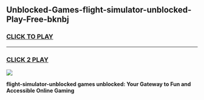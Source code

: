 
## Unblocked-Games-flight-simulator-unblocked-Play-Free-bknbj
<h3>
<a href="https://premium76.site?title=flight-simulator-unblocked&ref=10A">CLICK TO PLAY</a></h3>
<hr>

<h3>
<a href="https://premium76.site?title=flight-simulator-unblocked&ref=10A">CLICK 2 PLAY</a>
  
</h3>

<a href="https://premium76.site?title=flight-simulator-unblocked&ref=10A"><img src="https://clearcache.store/games.png"></a>


**flight-simulator-unblocked games unblocked: Your Gateway to Fun and Accessible Online Gaming**

